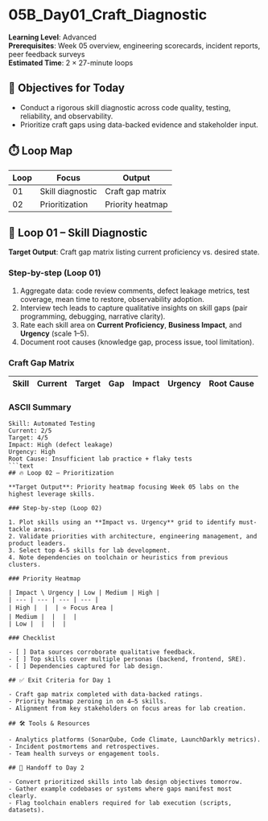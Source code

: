﻿# 05B_Day01_Craft_Diagnostic

**Learning Level**: Advanced  
**Prerequisites**: Week 05 overview, engineering scorecards, incident reports, peer feedback surveys  
**Estimated Time**: 2 × 27-minute loops

## 🎯 Objectives for Today

- Conduct a rigorous skill diagnostic across code quality, testing, reliability, and observability.
- Prioritize craft gaps using data-backed evidence and stakeholder input.

## ⏱️ Loop Map

| Loop | Focus | Output |
| --- | --- | --- |
| 01 | Skill diagnostic | Craft gap matrix |
| 02 | Prioritization | Priority heatmap |

## 🔎 Loop 01 – Skill Diagnostic

**Target Output**: Craft gap matrix listing current proficiency vs. desired state.

### Step-by-step (Loop 01)

1. Aggregate data: code review comments, defect leakage metrics, test coverage, mean time to restore, observability adoption.
2. Interview tech leads to capture qualitative insights on skill gaps (pair programming, debugging, narrative clarity).
3. Rate each skill area on **Current Proficiency**, **Business Impact**, and **Urgency** (scale 1–5).
4. Document root causes (knowledge gap, process issue, tool limitation).

### Craft Gap Matrix

| Skill | Current | Target | Gap | Impact | Urgency | Root Cause |
| --- | --- | --- | --- | --- | --- | --- |

### ASCII Summary

```text
Skill: Automated Testing
Current: 2/5
Target: 4/5
Impact: High (defect leakage)
Urgency: High
Root Cause: Insufficient lab practice + flaky tests
```text
## 🔥 Loop 02 – Prioritization

**Target Output**: Priority heatmap focusing Week 05 labs on the highest leverage skills.

### Step-by-step (Loop 02)

1. Plot skills using an **Impact vs. Urgency** grid to identify must-tackle areas.
2. Validate priorities with architecture, engineering management, and product leaders.
3. Select top 4–5 skills for lab development.
4. Note dependencies on toolchain or heuristics from previous clusters.

### Priority Heatmap

| Impact \ Urgency | Low | Medium | High |
| --- | --- | --- | --- |
| High |  |  | ⭐️ Focus Area |
| Medium |  |  |  |
| Low |  |  |  |

### Checklist

- [ ] Data sources corroborate qualitative feedback.
- [ ] Top skills cover multiple personas (backend, frontend, SRE).
- [ ] Dependencies captured for lab design.

## ✅ Exit Criteria for Day 1

- Craft gap matrix completed with data-backed ratings.
- Priority heatmap zeroing in on 4–5 skills.
- Alignment from key stakeholders on focus areas for lab creation.

## 🛠️ Tools & Resources

- Analytics platforms (SonarQube, Code Climate, LaunchDarkly metrics).
- Incident postmortems and retrospectives.
- Team health surveys or engagement tools.

## 🔄 Handoff to Day 2

- Convert prioritized skills into lab design objectives tomorrow.
- Gather example codebases or systems where gaps manifest most clearly.
- Flag toolchain enablers required for lab execution (scripts, datasets).
